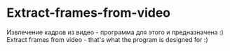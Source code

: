 # Extract-frames-from-video
Извлечение кадров из видео - программа для этого и предназначена :) Extract frames from video - that's what the program is designed for :)
